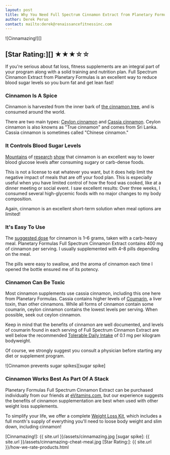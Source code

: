 ```yaml
---
layout: post
title: Why You Need Full Spectrum Cinnamon Extract from Planetary Formulas
author: Derek Peruo
contact: mailto:derek@renaissancefitnessinc.com
---
```

![Cinnamazing!][]

## [Star Rating:][] ★★★☆☆

<p>If you're serious about fat loss, fitness supplements are an integral part of your program along with a solid training and nutrition plan. Full Spectrum Cinnamon Extract from Planetary Formulas is an excellent way to reduce blood sugar levels so you burn fat and get lean fast!</p>
<h3>Cinnamon Is A Spice</h3>
<p>Cinnamon is harvested from the inner bark of <a href="http://en.wikipedia.org/wiki/Cinnamomum" target="_blank">the cinnamon tree</a>, and is consumed around the world.</p>
<p>There are two main types: <a href="http://en.wikipedia.org/wiki/Cinnamomum_verum" target="_blank">Ceylon cinnamon</a>&nbsp;and <a href="http://en.wikipedia.org/wiki/Cinnamon" target="_blank">Cassia cinnamon</a>. Ceylon cinnamon is also knowns as "True cinnamon" and comes from Sri Lanka. Cassia cinnamon is sometimes called "Chinese cinnamon."</p>
<h3>It Controls Blood Sugar Levels</h3>
<p><a href="http://examine.com/supplements/Cinnamon/#summary2" target="_blank">Mountains</a>&nbsp;of <a href="http://www.charlespoliquin.com/ArticlesMultimedia/Articles/Article/772/Insulin_Nutrition_and_Your_Health.aspx" target="_blank">research</a>&nbsp;<a href="http://examine.com/supplements/Cinnamon/#citations" target="_blank">show</a>&nbsp;that cinnamon is an excellent way to lower blood glucose levels after consuming sugary or carb-dense foods.</p>
<p>This is not a license to eat whatever you want, but it does help limit the negative impact of meals that are off your food plan. This is especially useful when you have limited control of how the food was cooked, like at a dinner meeting or social event. I saw excellent results: Over three weeks, I consumed several high-glycemic foods with no major changes to my body composition.</p>
<p>Again, cinnamon is an excellent short-term solution when meal options are limited!</p>
<h3>It's Easy To Use</h3>
<p>The <a href="http://examine.com/supplements/Cinnamon/#howtotake" target="_blank">suggested dose</a>&nbsp;for cinnamon is 1&ndash;6 grams, taken with a carb-heavy meal. Planetary Formulas Full Spectrum Cinnamon Extract contains 400 mg of cinnamon per serving. I usually supplemented with 4&ndash;8 pills depending on the meal.</p>
<p>The pills were easy to swallow, and the aroma of cinnamon each time I opened the bottle ensured me of its potency.</p>
<h3>Cinnamon Can Be Toxic</h3>
<p>Most cinnamon supplements use cassia cinnamon, including this one here from Planetary Formulas. Cassia contains higher levels of <a href="http://en.wikipedia.org/wiki/Coumarin" target="_blank">Coumarin</a>, a liver toxin, than other cinnamons. While all forms of cinnamon contain some coumarin, ceylon cinnamon contains the lowest levels per serving. When possible, seek out ceylon cinnamon.</p>
<p>Keep in mind that the benefits of cinnamon are well documented, and levels of coumarin found in each serving of Full Spectrum Cinnamon Extract are well below the recommended <a href="http://examine.com/supplements/Cinnamon/#summary3" target="_blank">Tolerable Daily Intake</a> of 0.1 mg per kilogram bodyweight.</p>
<p>Of course, we strongly suggest you consult a physician before starting any diet or supplement program.</p>

![Cinnamon prevents sugar spikes][sugar spike]

<h3>Cinnamon Works Best As Part Of A Stack</h3>
<p>Planetary Formulas Full Spectrum Cinnamon Extract can be purchased individually from our friends at&nbsp;<a href="http://www.evitamins.com/full-spectrum-cinnamon-e-planetary-formulas-7387#;" target="_blank">eVitamins.com</a>, but our experience suggests the benefits of cinnamon supplementation are best when used with other weight loss supplements.</p>
<p>To simplify your life, we offer a complete <a href="http://renaissance-fitness-inc.myshopify.com/collections/supplement-kits/products/loos-weight">Weight Loss Kit</a>, which includes a full month's supply of everything you'll need to loose body weight and slim down, including cinnamon!</p>

[Cinnamazing!]: {{ site.url }}/assets/cinnamazing.jpg
[sugar spike]: {{ site.url }}/assets/cinnamazing-cheat-meal.jpg
[Star Rating:]: {{ site.url }}/how-we-rate-products.html
